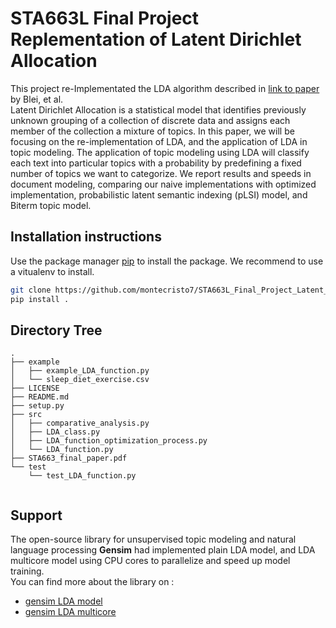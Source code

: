 # STA663L Final Project Replementation of Latent Dirichlet Allocation

This project re-Implementated the LDA algorithm described in [link to paper](https://www.jmlr.org/papers/volume3/blei03a/blei03a.pdf?TB_iframe=true&width=370.8&height=658.8) by Blei, et al.    
  Latent Dirichlet Allocation is a statistical model that identifies previously unknown grouping of a collection of discrete data and assigns each member of the collection a mixture of topics. In this paper, we will be focusing on the re-implementation of LDA, and the application of LDA in topic modeling. The application of topic modeling using LDA will classify each text into particular topics with a probability by predefining a fixed number of topics we want to categorize. We report results and speeds in document modeling, comparing our naive implementations with optimized implementation, probabilistic latent semantic indexing (pLSI) model, and Biterm topic model.

## Installation instructions

Use the package manager [pip](https://pip.pypa.io/en/stable/) to install the package. We recommend to use a vitualenv to install.

```bash
git clone https://github.com/montecristo7/STA663L_Final_Project_Latent_Dirichlet_Allocation.git
pip install .
```


## Directory Tree

```
.
├── example
│   ├── example_LDA_function.py
│   └── sleep_diet_exercise.csv
├── LICENSE
├── README.md
├── setup.py
├── src
│   ├── comparative_analysis.py
│   ├── LDA_class.py
│   ├── LDA_function_optimization_process.py
│   └── LDA_function.py
├── STA663_final_paper.pdf
└── test
    └── test_LDA_function.py
 
```

## Support
The open-source library for unsupervised topic modeling and natural language processing **Gensim** had implemented plain LDA model, and LDA multicore model using CPU cores to parallelize and speed up model training.  
You can find more about the library on :
- [gensim LDA model](https://radimrehurek.com/gensim/models/ldamodel.html)
- [gensim LDA multicore](https://radimrehurek.com/gensim/models/ldamulticore.html#module-gensim.models.ldamulticore)

